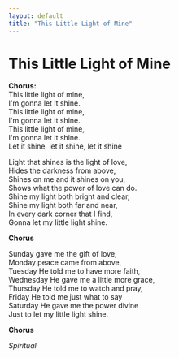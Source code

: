 ```yaml
---
layout: default
title: "This Little Light of Mine"
---
```


# This Little Light of Mine

**Chorus:**  
This little light of mine,  
I'm gonna let it shine.  
This little light of mine,  
I'm gonna let it shine.  
This little light of mine,  
I'm gonna let it shine.  
Let it shine, let it shine, let it shine  

Light that shines is the light of love,  
Hides the darkness from above,  
Shines on me and it shines on you,  
Shows what the power of love can do.  
Shine my light both bright and clear,  
Shine my light both far and near,  
In every dark corner that I find,  
Gonna let my little light shine.  

**Chorus**  

Sunday gave me the gift of love,  
Monday peace came from above,  
Tuesday He told me to have more faith,  
Wednesday He gave me a little more grace,  
Thursday He told me to watch and pray,  
Friday He told me just what to say  
Saturday He gave me the power divine  
Just to let my little light shine.  

**Chorus**  

*Spiritual*

